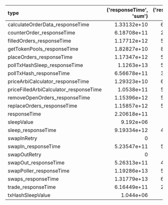 | type                                   |   ('responseTime', 'sum') |   ('responseTime', 'mean') |   ('responseTime', 'median') |   ('responseTime', 'std') |   ('responseTime', 'min') |   ('responseTime', 'max') |   ('responseTime', 'sem') |   ('responseTime', 'count') |
|:---------------------------------------|--------------------------:|---------------------------:|-----------------------------:|--------------------------:|--------------------------:|--------------------------:|--------------------------:|----------------------------:|
| calculateOrderData_responseTime        |               1.33132e+10 |                6.37607e+06 |                  5.27505e+06 |               6.78387e+06 |               1.39954e+06 |               8.97841e+07 |          148461           |                        2088 |
| counterOrder_responseTime              |               6.18708e+11 |                2.96316e+08 |                  2.23624e+08 |               1.93885e+08 |               2.12831e+08 |               9.04969e+08 |               4.24307e+06 |                        2088 |
| filledOrders_responseTime              |               1.17712e+12 |                5.63757e+08 |                  4.2708e+08  |               2.89031e+08 |               4.1143e+08  |               2.90956e+09 |               6.32527e+06 |                        2088 |
| getTokenPools_responseTime             |               1.82827e+10 |                8.75609e+06 |                  1.26788e+06 |               2.1305e+07  |          568399           |               2.95263e+08 |          466247           |                        2088 |
| placeOrders_responseTime               |               1.17347e+12 |                5.62008e+08 |                  4.36158e+08 |               2.75794e+08 |               4.11971e+08 |               1.77618e+09 |               6.03559e+06 |                        2088 |
| pollTxHashSleep_responseTime           |               1.1263e+13  |                5.39417e+09 |                  5.00364e+09 |               4.32294e+09 |               1.50014e+09 |               7.76452e+10 |               9.4605e+07  |                        2088 |
| pollTxHash_responseTime                |               6.56678e+11 |                3.14501e+08 |                  1.68078e+08 |               8.95529e+08 |               3.14602e+07 |               3.39351e+10 |               1.95981e+07 |                        2088 |
| priceArbiCalculator_responseTime       |               1.29323e+10 |                6.19363e+06 |                  4.05268e+06 |               1.16869e+07 |          226033           |               2.11431e+08 |          255762           |                        2088 |
| priceFilledArbiCalculator_responseTime |               1.0538e+11  |                5.04691e+07 |                  2.54852e+06 |               1.48258e+08 |          119732           |               1.56151e+09 |               3.24454e+06 |                        2088 |
| removeOpenOrders_responseTime          |               1.15396e+12 |                5.52661e+08 |                  4.26449e+08 |               2.74869e+08 |               4.1047e+08  |               1.71267e+09 |               6.01534e+06 |                        2088 |
| replaceOrders_responseTime             |               1.15857e+12 |                5.54873e+08 |                  4.28884e+08 |               2.75855e+08 |               4.09325e+08 |               1.774e+09   |               6.03693e+06 |                        2088 |
| responseTime                           |               2.20618e+11 |                1.0566e+08  |                  8.05889e+07 |               8.67271e+07 |               2.69457e+07 |               6.28905e+08 |               1.89797e+06 |                        2088 |
| sleepValue                             |               9.192e+06   |             4402.3         |               4000           |             801.911       |            4000           |            6000           |              17.5493      |                        2088 |
| sleep_responseTime                     |               9.19334e+12 |                4.40294e+09 |                  4.00048e+09 |               8.01764e+08 |               3.99928e+09 |               6.00696e+09 |               1.75461e+07 |                        2088 |
| swapInRetry                            |               0           |                0           |                  0           |               0           |               0           |               0           |               0           |                         129 |
| swapIn_responseTime                    |               5.23547e+11 |                5.08792e+08 |                  5.06782e+08 |               2.6378e+08  |               1.03709e+08 |               3.54583e+09 |               8.22309e+06 |                        1029 |
| swapOutRetry                           |               0           |                0           |                  0           |               0           |               0           |               0           |               0           |                         160 |
| swapOut_responseTime                   |               5.26313e+11 |                4.95586e+08 |                  4.83354e+08 |               3.96443e+08 |               1.57956e+07 |               5.44832e+09 |               1.21652e+07 |                        1062 |
| swapPoller_responseTime                |               1.19286e+13 |                5.71292e+09 |                  5.21044e+09 |               4.63176e+09 |               1.53665e+09 |               8.74434e+10 |               1.01363e+08 |                        2088 |
| swaps_responseTime                     |               1.31779e+13 |                6.31124e+09 |                  5.85211e+09 |               4.64232e+09 |               1.92952e+09 |               8.8359e+10  |               1.01594e+08 |                        2088 |
| trade_responseTime                     |               6.16449e+11 |                2.95234e+08 |                  2.22547e+08 |               1.93903e+08 |               2.11942e+08 |               9.04258e+08 |               4.24344e+06 |                        2088 |
| txHashSleepValue                       |               1.044e+06   |              500           |                500           |               0           |             500           |             500           |               0           |                        2088 |
